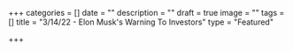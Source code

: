 +++
categories = []
date = ""
description = ""
draft = true
image = ""
tags = []
title = "3/14/22 - Elon Musk's Warning To Investors"
type = "Featured"

+++
